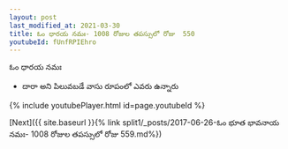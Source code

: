 ```yaml
---
layout: post
last_modified_at: 2021-03-30
title: ఓం ధారయ నమః- 1008 రోజుల తపస్సులో రోజు  550
youtubeId: fUnfRPIEhro
---
```

 
 
 ఓం ధారయ నమః  
 
 -  దారా అని పిలువబడే వాసు రూపంలో ఎవరు ఉన్నారు 
 
  
 
  
 
 
 
 
 
 


{% include youtubePlayer.html id=page.youtubeId %}
 
[Next]({{ site.baseurl }}{% link  split1/_posts/2017-06-26-ఓం భూత భావనాయ నమః- 1008 రోజుల తపస్సులో రోజు  559.md%})
 
